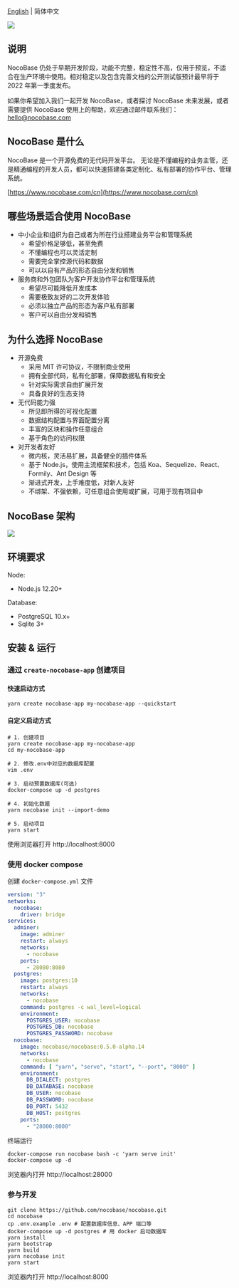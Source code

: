 [English](./README.md) | 简体中文

![](https://www.nocobase.com/images/demo/11.png)  
  
  
说明
----------
NocoBase 仍处于早期开发阶段，功能不完整，稳定性不高，仅用于预览，不适合在生产环境中使用。相对稳定以及包含完善文档的公开测试版预计最早将于 2022 年第一季度发布。

如果你希望加入我们一起开发 NocoBase，或者探讨 NocoBase 未来发展，或者需要提供 NocoBase 使用上的帮助，欢迎通过邮件联系我们：hello@nocobase.com

NocoBase 是什么
----------
NocoBase 是一个开源免费的无代码开发平台。
无论是不懂编程的业务主管，还是精通编程的开发人员，都可以快速搭建各类定制化、私有部署的协作平台、管理系统。  

[https://www.nocobase.com/cn](https://www.nocobase.com/cn)

哪些场景适合使用 NocoBase
----------
- 中小企业和组织为自己或者为所在行业搭建业务平台和管理系统
   - 希望价格足够低，甚至免费
   - 不懂编程也可以灵活定制
   - 需要完全掌控源代码和数据
   - 可以以自有产品的形态自由分发和销售
- 服务商和外包团队为客户开发协作平台和管理系统
   - 希望尽可能降低开发成本
   - 需要极致友好的二次开发体验
   - 必须以独立产品的形态为客户私有部署
   - 客户可以自由分发和销售

为什么选择 NocoBase
----------
- 开源免费
   - 采用 MIT 许可协议，不限制商业使用
   - 拥有全部代码，私有化部署，保障数据私有和安全
   - 针对实际需求自由扩展开发
   - 具备良好的生态支持
- 无代码能力强
   - 所见即所得的可视化配置
   - 数据结构配置与界面配置分离
   - 丰富的区块和操作任意组合
   - 基于角色的访问权限
- 对开发者友好
   - 微内核，灵活易扩展，具备健全的插件体系
   - 基于 Node.js，使用主流框架和技术，包括 Koa、Sequelize、React、Formily、Ant Design 等
   - 渐进式开发，上手难度低，对新人友好
   - 不绑架、不强依赖，可任意组合使用或扩展，可用于现有项目中

NocoBase 架构
----------
![](https://docs.nocobase.com/static/NocoBase.c9542b1f.png)


环境要求
----------

Node:

- Node.js 12.20+

Database:

- PostgreSQL 10.x+
- Sqlite 3+

安装 & 运行
----------

### 通过 `create-nocobase-app` 创建项目

#### 快速启动方式
~~~shell
yarn create nocobase-app my-nocobase-app --quickstart
~~~

#### 自定义启动方式
~~~shell
# 1. 创建项目
yarn create nocobase-app my-nocobase-app
cd my-nocobase-app

# 2. 修改.env中对应的数据库配置
vim .env

# 3. 启动预置数据库(可选)
docker-compose up -d postgres

# 4. 初始化数据
yarn nocobase init --import-demo

# 5. 启动项目
yarn start
~~~

使用浏览器打开 http://localhost:8000

### 使用 docker compose

创建 `docker-compose.yml` 文件

```yaml
version: "3"
networks:
  nocobase:
    driver: bridge
services:
  adminer:
    image: adminer
    restart: always
    networks:
      - nocobase
    ports:
      - 28080:8080
  postgres:
    image: postgres:10
    restart: always
    networks:
      - nocobase
    command: postgres -c wal_level=logical
    environment:
      POSTGRES_USER: nocobase
      POSTGRES_DB: nocobase
      POSTGRES_PASSWORD: nocobase
  nocobase:
    image: nocobase/nocobase:0.5.0-alpha.14
    networks:
      - nocobase
    command: [ "yarn", "serve", "start", "--port", "8000" ]
    environment:
      DB_DIALECT: postgres
      DB_DATABASE: nocobase
      DB_USER: nocobase
      DB_PASSWORD: nocobase
      DB_PORT: 5432
      DB_HOST: postgres
    ports:
      - "28000:8000"
```

终端运行

```
docker-compose run nocobase bash -c 'yarn serve init'
docker-compose up -d
```

浏览器内打开 http://localhost:28000

### 参与开发

~~~shell
git clone https://github.com/nocobase/nocobase.git
cd nocobase
cp .env.example .env # 配置数据库信息、APP 端口等
docker-compose up -d postgres # 用 docker 启动数据库
yarn install
yarn bootstrap
yarn build
yarn nocobase init
yarn start
~~~

浏览器内打开 http://localhost:8000
